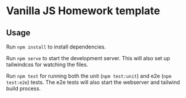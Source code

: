 # Vanilla JS Homework template

## Usage

Run `npm install` to install dependencies.

Run `npm serve` to start the development server. This will also set up tailwindcss for watching the files.

Run `npm test` for running both the unit (`npm test:unit`) and e2e (`npm test:e2e`) tests. The e2e tests will also start the webserver and tailwind build process.
